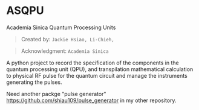 # ASQPU

Academia Sinica Quantum Processing Units

>Created by: ````Jackie Hsiao, Li-Chieh,````

>Acknowledgment: ````Academia Sinica````

A python project to record the specification of the components in the quantum processing unit (QPU), and transpilation mathematical calculation to physical RF pulse for the quantum circuit and manage the instruments generating the pulses.  

Need another packge "pulse generator" https://github.com/shiau109/pulse_generator in my other repository.